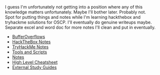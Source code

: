I guess I'm unfortunately not getting into a position where any of this knowledge matters unfortunately. Maybe I'll bother later. Probably not.  
Spot for putting things and notes while I'm learning hackthebox and tryhackme solutions for OSCP.
I'll eventually do genuine writeups maybe. Separate excel and word doc for more notes I'll clean and put in eventually. 

* [BufferOverflows](doBOG/)
* [HackTheBox Notes](htb/)
* [TryHackMe Notes](thm/)
* [Tools and Scripts](tools_scripts/)
* [Notes](notes/)
* [High Level Cheatsheet](High-level-tasks.md)
* [External Study Guides](Study&#32;Guides.md)
